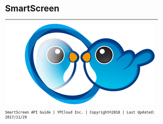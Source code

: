 # SmartScreen

---

![](/assets/SmartScreen.png)

```
SmartScreen API Guide | YPCloud Inc. | Copyright©2018 | Last Updated: 2017/11/29
```



